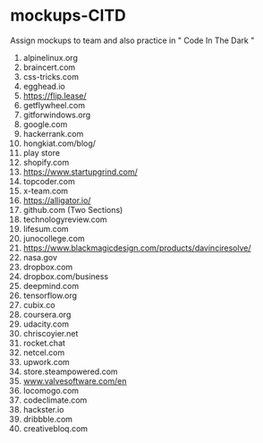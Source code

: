 # mockups-CITD
Assign mockups to team and also practice in " Code In The Dark "

1.  alpinelinux.org
2.  braincert.com
3.  css-tricks.com
4.  egghead.io
5.  https://flip.lease/
6.  getflywheel.com
7.  gitforwindows.org
8.  google.com
9.  hackerrank.com
10. hongkiat.com/blog/
11. play store
12. shopify.com
13. https://www.startupgrind.com/
14. topcoder.com
15. x-team.com
16. https://alligator.io/
17. github.com (Two Sections)
18. technologyreview.com
19. lifesum.com
20. junocollege.com
21. https://www.blackmagicdesign.com/products/davinciresolve/
22. nasa.gov
23. dropbox.com
24. dropbox.com/business
25. deepmind.com
26. tensorflow.org
27. cubix.co
28. coursera.org
29. udacity.com
30. chriscoyier.net
31. rocket.chat
32. netcel.com
33. upwork.com
34. store.steampowered.com
35. www.valvesoftware.com/en
36. locomogo.com
37. codeclimate.com
38. hackster.io
39. dribbble.com
40. creativebloq.com
